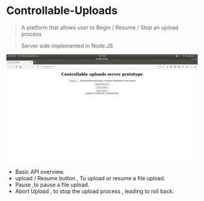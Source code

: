 
# Controllable-Uploads

> A platform that allows user to Begin / Resume / Stop an upload process 

> Server side implemented in Node.JS 


[![image](https://github.com/090max/controllable-uploads/blob/master/images/pogress.png)]()

- Basic API overview.
- upload / Resume button , To upload or resume a file upload.
- Pause ,to pause a file upload.
- Abort Upload , to stop the upload process , leading to roll back.






